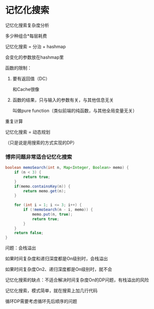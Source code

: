 # 记忆化搜索

记忆化搜索复杂度分析



多少种组合*每层耗费



记忆化搜索 = 分治 + hashmap

会变化的参数放在hashmap里



函数的限制：

1. 要有返回值（DC）

   和Cache很像

2. 函数的结果，只与输入的参数有关，与其他信息无关

   叫做pure function（类似前端的纯函数，与其他全局变量无关）



重复计算



记忆化搜索 = 动态规划

（只是说是用搜索的方式实现的DP）





### 博弈问题非常适合记忆化搜索



```java
boolean memoSearch(int n, Map<Integer, Boolean> memo) {
    if (n < 3) {
        return true;
    }
    if(memo.containsKey(n)) {
        return memo.get(n);
    }
    
    for (int i = 1; i <= 3; i++) {
        if (!memoSearch(n - i, memo)) {
            memo.put(n, true);
            return true;
        }
    }
    return false;
}
```



问题：会栈溢出

如果时间复杂度和递归深度都是On级别时，会栈溢出

如果时间复杂度On2、递归深度都是On级别时，就不会



记忆化搜索的缺点：不适合解决时间复杂度On的DP问题，有栈溢出的风险





记忆化搜索，模式简单，就在搜索上加几行代码



循环DP需要考虑循环先后顺序的问题
